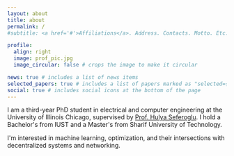 ```yaml
---
layout: about
title: about
permalink: /
#subtitle: <a href='#'>Affiliations</a>. Address. Contacts. Motto. Etc.

profile:
  align: right
  image: prof_pic.jpg
  image_circular: false # crops the image to make it circular

news: true # includes a list of news items
selected_papers: true # includes a list of papers marked as "selected={true}"
social: true # includes social icons at the bottom of the page
---
```


I am a third-year PhD student in electrical and computer engineering at the University of Illinois Chicago, supervised by [Prof. Hulya Seferoglu](https://sites.google.com/uic.edu/nrl/home?authuser=0). I hold a Bachelor's from IUST and a Master's from Sharif University of Technology. 

I'm interested in machine learning, optimization, and their intersections with decentralized systems and networking.
